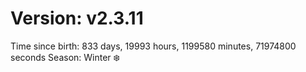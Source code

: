# Version: v2.3.11
Time since birth: 833 days, 19993 hours, 1199580 minutes, 71974800 seconds
Season: Winter ❄️
